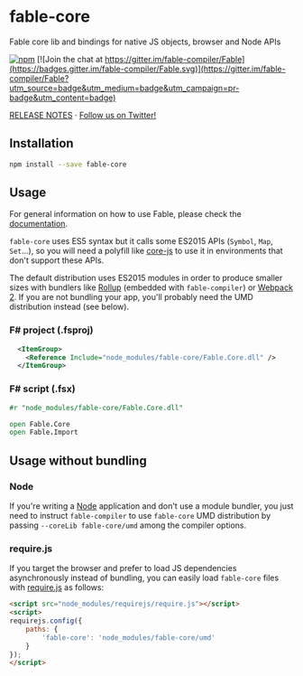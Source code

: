 # fable-core

Fable core lib and bindings for native JS objects, browser and Node APIs

[![npm](https://img.shields.io/npm/v/fable-core.svg)](https://www.npmjs.com/package/fable-compiler) [![Join the chat at https://gitter.im/fable-compiler/Fable](https://badges.gitter.im/fable-compiler/Fable.svg)](https://gitter.im/fable-compiler/Fable?utm_source=badge&utm_medium=badge&utm_campaign=pr-badge&utm_content=badge)

[RELEASE NOTES](https://github.com/fable-compiler/Fable/blob/master/RELEASE_NOTES_CORE.md) · [Follow us on Twitter!](https://twitter.com/FableCompiler)

## Installation

```sh
npm install --save fable-core
```

## Usage

For general information on how to use Fable, please check the [documentation](http://fable.io/docs).

`fable-core` uses ES5 syntax but it calls some ES2015 APIs (`Symbol`, `Map`, `Set`...),
so you will need a polyfill like [core-js](https://github.com/zloirock/core-js) to use it
in environments that don't support these APIs.

The default distribution uses ES2015 modules in order to produce smaller sizes with bundlers
like [Rollup](http://rollupjs.org/) (embedded with `fable-compiler`) or [Webpack 2](https://webpack.js.org/).
If you are not bundling your app, you'll probably need the UMD distribution instead (see below).

### F# project (.fsproj)

```xml
  <ItemGroup>
    <Reference Include="node_modules/fable-core/Fable.Core.dll" />
  </ItemGroup>
```

### F# script (.fsx)

```fsharp
#r "node_modules/fable-core/Fable.Core.dll"

open Fable.Core
open Fable.Import
```

## Usage without bundling

### Node

If you're writing a [Node](https://nodejs.org/en/) application and don't use a module bundler, you just need
to instruct `fable-compiler` to use `fable-core` UMD distribution by passing `--coreLib fable-core/umd`
among the compiler options.

### require.js

If you target the browser and prefer to load JS dependencies asynchronously instead of bundling,
you can easily load `fable-core` files with [require.js](http://requirejs.org) as follows:

```html
<script src="node_modules/requirejs/require.js"></script>
<script>
requirejs.config({
    paths: {
        'fable-core': 'node_modules/fable-core/umd'
    }
});
</script>
```
